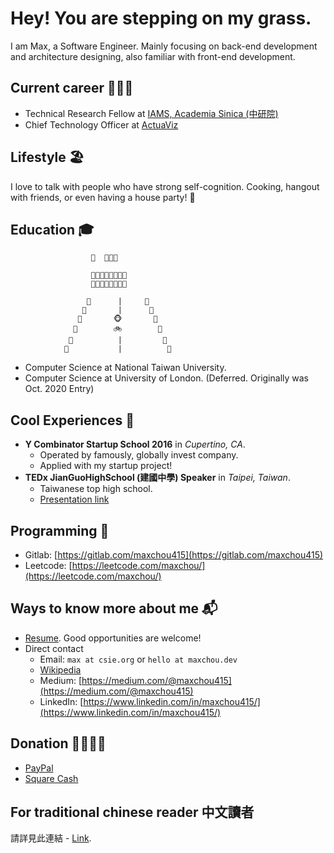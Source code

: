 # Hey! You are stepping on my grass.

I am Max, a Software Engineer. Mainly focusing on back-end development and architecture designing, also familiar with front-end development.

## Current career 👨🏻‍💻

- Technical Research Fellow at [IAMS, Academia Sinica (中研院)](https://www.sinica.edu.tw)
- Chief Technology Officer at [ActuaViz](https://actuaviz.com)

## Lifestyle 🏖

I love to talk with people who have strong self-cognition. Cooking, hangout with friends, or even having a house party! 🥳

## Education 🎓
```
                  🔔  🏡🏡🏡         

                  🌲🌻🌻🌻🌻🌻🌻🌲
                  🌲🌻🌻🌻🌻🌻🌻🌲

                 🌴      |     🌴 
                🌴       |      🌴
               🌴       🐵       🌴
              🌴        🚲        🌴
             🌴          |         🌴
            🌴           |          🌴
```
* Computer Science at National Taiwan University.
* Computer Science at University of London. \(Deferred. Originally was Oct. 2020 Entry\)

## Cool Experiences 🤩

* **Y Combinator Startup School 2016** in _Cupertino, CA_.
  * Operated by famously, globally invest company.
  * Applied with my startup project! 
* **TEDx JianGuoHighSchool \(建國中學\) Speaker** in _Taipei, Taiwan_.
  * Taiwanese top high school.
  * [Presentation link](https://www.youtube.com/watch?v=bC2qlPmPJs8)

## Programming 👾

* Gitlab: [https://gitlab.com/maxchou415](https://gitlab.com/maxchou415)
* Leetcode: [https://leetcode.com/maxchou/](https://leetcode.com/maxchou/)

## Ways to know more about me 📬

* [Resume](https://www.cakeresume.com/maxchou). Good opportunities are welcome!
* Direct contact
  * Email: `max at csie.org` or `hello at maxchou.dev`
  * [Wikipedia](https://zh.wikipedia.org/zh-tw/%E5%91%A8%E5%A5%95%E5%8B%B3)
  * Medium: [https://medium.com/@maxchou415](https://medium.com/@maxchou415)
  * LinkedIn: [https://www.linkedin.com/in/maxchou415/](https://www.linkedin.com/in/maxchou415/)

## Donation 🤑🙇🏼‍♂️

* [PayPal](https://paypal.me/maxchou)
* [Square Cash](https://cash.app/$lazymaxsf)

## For traditional chinese reader 中文讀者
請詳見此連結 - [Link](https://github.com/maxchou415/maxchou415/blob/master/README.zh-tw.md).
